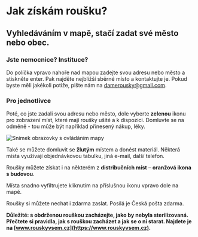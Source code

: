 # Jak získám roušku?

## Vyhledáváním v mapě, stačí zadat své město nebo obec.

### Jste nemocnice? Instituce?
Do políčka vpravo nahoře nad mapou zadejte svou adresu nebo město a stiskněte enter. Pak najděte nejbližší sběrné místo a kontaktujte je. Pokud byste měli jakékoli potíže, pište nám na damerousky@gmail.com.

### Pro jednotlivce
Poté, co jste zadali svou adresu nebo město, dole vyberte **zelenou** ikonu pro zobrazení míst, které mají roušky ušité a k dispozici. Domluvte se na odměně - tou může být například přinesený nákup, léky. 

![Snímek obrazovky s ovládáním mapy](/obrazky/jak-ziskat.webp)

Také se můžete domluvit se **žlutým** místem a donést materiál. Některá místa využívají objednávkovou tabulku, jiná e-mail,
další telefon.

Roušky  můžete získat i na některém z **distribučních míst** – **oranžová ikona s budovou**. 

Místa snadno vyfiltrujete kliknutím na příslušnou ikonu vpravo dole na mapě.

Roušky si můžete nechat i zdarma zaslat. Posílá je Česká pošta zdarma.

**Důležité: s obdrženou rouškou zacházejte, jako by nebyla sterilizovaná. Přečtete si pravidla, jak s rouškou zacházet a jak se o ni starat. Najdete je na [www.rouskyvsem.cz](https://www.rouskyvsem.cz).**
